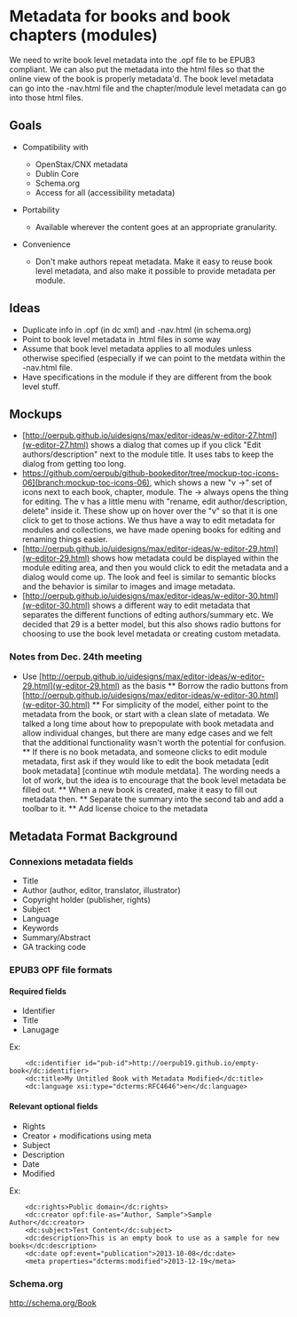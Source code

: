 # Metadata for books and book chapters (modules)

We need to write book level metadata into the .opf file to be EPUB3 compliant. We can also put the metadata into the html
files so that the online view of the book is properly metadata'd. The book level metadata can go into the -nav.html file
and the chapter/module level metadata can go into those html files.

## Goals

* Compatibility with 
  * OpenStax/CNX metadata
  * Dublin Core
  * Schema.org
  * Access for all (accessibility metadata)
  
* Portability 
  * Available wherever the content goes at an appropriate granularity.
  
* Convenience
  * Don't make authors repeat metadata. Make it easy to reuse book level metadata, and also make it possible to provide
  metadata per module.

## Ideas

* Duplicate info in .opf (in dc xml) and -nav.html (in schema.org)
* Point to book level metadata in .html files in some way
* Assume that book level metadata applies to all modules unless otherwise specified (especially if we can point to the metdata within the -nav.html file.
* Have specifications in the module if they are different from the book level stuff.

## Mockups

* [http://oerpub.github.io/uidesigns/max/editor-ideas/w-editor-27.html](w-editor-27.html) shows a dialog that comes up if you click "Edit authors/description" next to the module title. It uses tabs to keep the dialog from getting too long.
* https://github.com/oerpub/github-bookeditor/tree/mockup-toc-icons-06](branch:mockup-toc-icons-06), which shows a new "v ->" set of icons next to each book, chapter, module. The -> always opens the thing for editing. The v has a little menu with "rename, edit author/description, delete" inside it. These show up on hover over the "v" so that it is one click to get to those actions. We thus have a way to edit metadata for modules and collections, we have made opening books for editing and renaming things easier.
* [http://oerpub.github.io/uidesigns/max/editor-ideas/w-editor-29.html](w-editor-29.html) shows how metadata could be displayed within the module editing area, and then you would click to edit the metadata and a dialog would come up. The look and feel is similar to semantic blocks and the behavior is similar to images and image metadata. 
* [http://oerpub.github.io/uidesigns/max/editor-ideas/w-editor-30.html](w-editor-30.html) shows a different way to edit metadata that separates the different functions of edting authors/summary etc. We decided that 29 is a better model, but this also shows radio buttons for choosing to use the book level metadata or creating custom metadata.

### Notes from Dec. 24th meeting

* Use [http://oerpub.github.io/uidesigns/max/editor-ideas/w-editor-29.html](w-editor-29.html) as the basis
** Borrow the radio buttons from [http://oerpub.github.io/uidesigns/max/editor-ideas/w-editor-30.html](w-editor-30.html)
** For simplicity of the model, either point to the metadata from the book, or start with a clean slate of metadata. We talked a long time about how to prepopulate with book metadata and allow individual changes, but there are many edge cases and we felt that the additional functionality wasn't worth the potential for confusion.
** If there is no book metadata, and someone clicks to edit module metadata, first ask if they would like to edit the book metadata [edit book metadata] [continue wtih module metdata]. The wording needs a lot of work, but the idea is to encourage that the book level metadata be filled out.
** When a new book is created, make it easy to fill out metadata then.
** Separate the summary into the second tab and add a toolbar to it. 
** Add license choice to the metadata

## Metadata Format Background

### Connexions metadata fields

* Title
* Author (author, editor, translator, illustrator)
* Copyright holder (publisher, rights)
* Subject
* Language
* Keywords
* Summary/Abstract
* GA tracking code

### EPUB3 OPF file formats

#### Required fields
* Identifier
* Title
* Lanugage

Ex:
```
    <dc:identifier id="pub-id">http://oerpub19.github.io/empty-book</dc:identifier>
    <dc:title>My Untitled Book with Metadata Modified</dc:title>
    <dc:language xsi:type="dcterms:RFC4646">en</dc:language>
```

#### Relevant optional fields
* Rights
* Creator + modifications using meta
* Subject
* Description
* Date
* Modified

Ex:
```
    <dc:rights>Public domain</dc:rights>
    <dc:creator opf:file-as="Author, Sample">Sample Author</dc:creator>
    <dc:subject>Test Content</dc:subject>
    <dc:description>This is an empty book to use as a sample for new books</dc:description>
    <dc:date opf:event="publication">2013-10-08</dc:date>
    <meta properties="dcterms:modified">2013-12-19</meta>
```

### Schema.org

http://schema.org/Book
